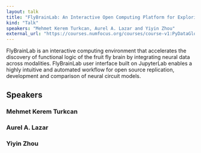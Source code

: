 ```yaml
---
layout: talk
title: "FlyBrainLab: An Interactive Open Computing Platform for Exploring the Drosophila Brain"
kind: "Talk"
speakers: "Mehmet Kerem Turkcan, Aurel A. Lazar and Yiyin Zhou"
external_url: "https://courses.numfocus.org/courses/course-v1:PyDataGlobal+PDG20-talks+2020/jump_to/block-v1:PyDataGlobal+PDG20-talks+2020+type@vertical+block@480d3351bb90441a92bfdf05b9ff5922"
---
```


FlyBrainLab is an interactive computing environment that accelerates the discovery of functional logic of the fruit fly brain by integrating neural data across modalities. FlyBrainLab user interface built on JupyterLab enables a highly intuitive and automated workflow for open source replication, development and comparison of neural circuit models.

## Speakers

### Mehmet Kerem Turkcan



### Aurel A. Lazar



### Yiyin Zhou


